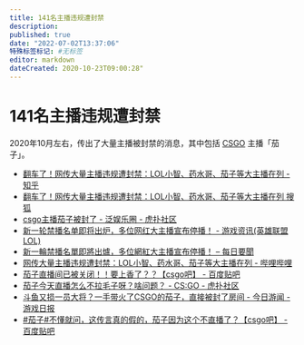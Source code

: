 ```yaml
---
title: 141名主播违规遭封禁
description:
published: true
date: "2022-07-02T13:37:06"
特殊标签标记: #无标签
editor: markdown
dateCreated: 2020-10-23T09:00:28"
---
```


# 141名主播违规遭封禁

2020年10月左右，传出了大量主播被封禁的消息，其中包括 [CSGO][] 主播「茄子」。

[CSGO]: /game/CSGO.md

+   [翻车了！网传大量主播违规遭封禁：LOL小智、药水哥、茄子等大主播在列 - 知乎](https://archive.is/5w7VX "https://zhuanlan.zhihu.com/p/265953899")
+   [翻车了！网传大量主播违规遭封禁：LOL小智、药水哥、茄子等大主播在列 搜狐](https://archive.is/iyNIm "https://web.archive.org/web/20201023085321/https://www.sohu.com/a/424846404_634138")
+   [csgo主播茄子被封了 - 泛娱乐圈 - 虎扑社区](https://web.archive.org/web/20201023085643/https://bbs.hupu.com/38448855.html)
+   [新一轮禁播名单即将出炉，多位网红大主播宣布停播！ - 游戏资讯(英雄联盟LOL)](https://web.archive.org/web/20201023085735/http://www.bajieyou.com/new/fb1a9077bad34eeeb89857a245190797)
+   [新一輪禁播名單即將出爐，多位網紅大主播宣布停播！ – 每日要聞](https://web.archive.org/web/20201023091044/https://daynews.co/news/2471913/)
+   [网传大量主播违规遭封禁：LOL小智、药水哥、茄子等大主播在列 - 哔哩哔哩](https://archive.is/7HyRR "https://www.bilibili.com/read/cv7961615/")
+   [茄子直播间已被关闭！！要上香了？？【csgo吧】 - 百度贴吧](https://archive.is/6Uht6 "https://tieba.baidu.com/p/7004958474")
+   [茄子今天直播怎么不拉毛子呀？啥问题？ - CS:GO - 虎扑社区](https://web.archive.org/web/20201023091916/https://bbs.hupu.com/27383883.html)
+   [斗鱼又损一员大将？一手带火了CSGO的茄子，直接被封了房间 - 今日游闻 - 游戏日报](https://web.archive.org/web/20201023091859/http://news.yxrb.net/202010/10198558.html)
+   [\#茄子\#不懂就问，这传言真的假的，茄子因为这个不直播了？【csgo吧】 - 百度贴吧](https://archive.is/9o2Un "https://web.archive.org/web/20201023092034/https://tieba.baidu.com/p/6999151706")
